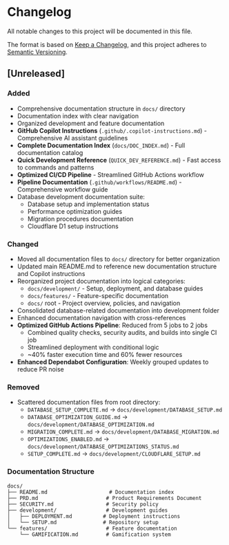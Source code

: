 # Changelog

All notable changes to this project will be documented in this file.

The format is based on [Keep a Changelog](https://keepachangelog.com/en/1.0.0/),
and this project adheres to [Semantic Versioning](https://semver.org/spec/v2.0.0.html).

## [Unreleased]

### Added

- Comprehensive documentation structure in `docs/` directory
- Documentation index with clear navigation
- Organized development and feature documentation
- **GitHub Copilot Instructions** (`.github/.copilot-instructions.md`) - Comprehensive AI assistant guidelines
- **Complete Documentation Index** (`docs/DOC_INDEX.md`) - Full documentation catalog
- **Quick Development Reference** (`QUICK_DEV_REFERENCE.md`) - Fast access to commands and patterns
- **Optimized CI/CD Pipeline** - Streamlined GitHub Actions workflow
- **Pipeline Documentation** (`.github/workflows/README.md`) - Comprehensive workflow guide
- Database development documentation suite:
  - Database setup and implementation status
  - Performance optimization guides
  - Migration procedures documentation
  - Cloudflare D1 setup instructions

### Changed

- Moved all documentation files to `docs/` directory for better organization
- Updated main README.md to reference new documentation structure and Copilot instructions
- Reorganized project documentation into logical categories:
  - `docs/development/` - Setup, deployment, and database guides
  - `docs/features/` - Feature-specific documentation
  - `docs/` root - Project overview, policies, and navigation
- Consolidated database-related documentation into development folder
- Enhanced documentation navigation with cross-references
- **Optimized GitHub Actions Pipeline**: Reduced from 5 jobs to 2 jobs
  - Combined quality checks, security audits, and builds into single CI job
  - Streamlined deployment with conditional logic
  - ~40% faster execution time and 60% fewer resources
- **Enhanced Dependabot Configuration**: Weekly grouped updates to reduce PR noise

### Removed

- Scattered documentation files from root directory:
  - `DATABASE_SETUP_COMPLETE.md` → `docs/development/DATABASE_SETUP.md`
  - `DATABASE_OPTIMIZATION_GUIDE.md` → `docs/development/DATABASE_OPTIMIZATION.md`
  - `MIGRATION_COMPLETE.md` → `docs/development/DATABASE_MIGRATION.md`
  - `OPTIMIZATIONS_ENABLED.md` → `docs/development/DATABASE_OPTIMIZATIONS_STATUS.md`
  - `SETUP_COMPLETE.md` → `docs/development/CLOUDFLARE_SETUP.md`

### Documentation Structure

```
docs/
├── README.md                    # Documentation index
├── PRD.md                      # Product Requirements Document
├── SECURITY.md                 # Security policy
├── development/                # Development guides
│   ├── DEPLOYMENT.md          # Deployment instructions
│   └── SETUP.md               # Repository setup
└── features/                   # Feature documentation
    └── GAMIFICATION.md         # Gamification system
```
